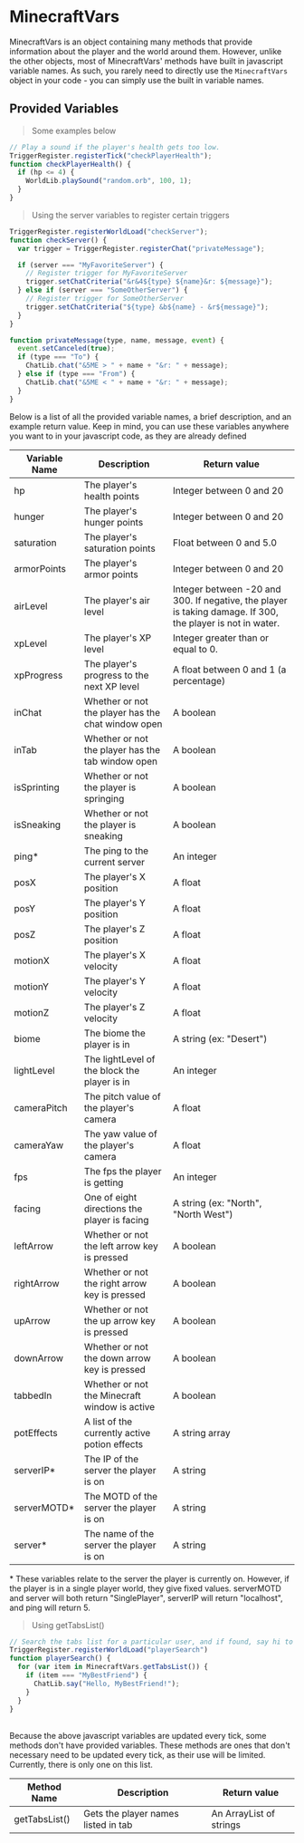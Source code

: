 # MinecraftVars

MinecraftVars is an object containing many methods that provide information about the player
and the world around them. However, unlike the other objects, most of MinecraftVars' methods
have built in javascript variable names. As such, you rarely need to directly use the
`MinecraftVars` object in your code - you can simply use the built in variable names.

## Provided Variables

> Some examples below

```javascript
// Play a sound if the player's health gets too low.
TriggerRegister.registerTick("checkPlayerHealth");
function checkPlayerHealth() {
  if (hp <= 4) {
    WorldLib.playSound("random.orb", 100, 1);
  }
}
```

> Using the server variables to register certain triggers

```javascript
TriggerRegister.registerWorldLoad("checkServer");
function checkServer() {
  var trigger = TriggerRegister.registerChat("privateMessage");

  if (server === "MyFavoriteServer") {
    // Register trigger for MyFavoriteServer
    trigger.setChatCriteria("&r&4${type} ${name}&r: ${message}");
  } else if (server === "SomeOtherServer") {
    // Register trigger for SomeOtherServer
    trigger.setChatCriteria("${type} &b${name} - &r${message}");
  }
}

function privateMessage(type, name, message, event) {
  event.setCanceled(true);
  if (type === "To") {
    ChatLib.chat("&5ME > " + name + "&r: " + message);
  } else if (type === "From") {
    ChatLib.chat("&5ME < " + name + "&r: " + message);
  }
}
```

Below is a list of all the provided variable names, a brief description, and an example
return value. Keep in mind, you can use these variables anywhere you want to in your
javascript code, as they are already defined

Variable Name | Description | Return value
--------------|-------------|---------------------
hp | The player's health points | Integer between 0 and 20
hunger | The player's hunger points | Integer between 0 and 20
saturation | The player's saturation points | Float between 0 and 5.0
armorPoints | The player's armor points | Integer between 0 and 20
airLevel | The player's air level | Integer between -20 and 300. If negative, the player is taking damage. If 300, the player is not in water.
xpLevel | The player's XP level | Integer greater than or equal to 0.
xpProgress | The player's progress to the next XP level | A float between 0 and 1 (a percentage)
inChat | Whether or not the player has the chat window open | A boolean
inTab | Whether or not the player has the tab window open | A boolean
isSprinting | Whether or not the player is springing | A boolean
isSneaking | Whether or not the player is sneaking | A boolean
ping* | The ping to the current server | An integer
posX | The player's X position | A float
posY | The player's Y position | A float
posZ | The player's Z position | A float
motionX | The player's X velocity | A float
motionY | The player's Y velocity | A float
motionZ | The player's Z velocity | A float
biome | The biome the player is in | A string (ex: "Desert")
lightLevel | The lightLevel of the block the player is in | An integer
cameraPitch | The pitch value of the player's camera | A float
cameraYaw | The yaw value of the player's camera | A float
fps | The fps the player is getting | An integer
facing | One of eight directions the player is facing | A string (ex: "North", "North West")
leftArrow | Whether or not the left arrow key is pressed | A boolean
rightArrow | Whether or not the right arrow key is pressed | A boolean
upArrow | Whether or not the up arrow key is pressed | A boolean
downArrow | Whether or not the down arrow key is pressed | A boolean
tabbedIn | Whether or not the Minecraft window is active | A boolean
potEffects | A list of the currently active potion effects | A string array
serverIP* | The IP of the server the player is on | A string
serverMOTD* | The MOTD of the server the player is on | A string
server* | The name of the server the player is on | A string

<aside class="notice">* These variables relate to the server the player is currently on. However, if the
player is in a single player world, they give fixed values. serverMOTD and server will both return
"SinglePlayer", serverIP will return "localhost", and ping will return 5.</aside>

> Using getTabsList()

```javascript
// Search the tabs list for a particular user, and if found, say hi to them
TriggerRegister.registerWorldLoad("playerSearch")
function playerSearch() {
  for (var item in MinecraftVars.getTabsList()) {
    if (item === "MyBestFriend") {
      ChatLib.say("Hello, MyBestFriend!");
    }
  }
}
```

<br>
Because the above javascript variables are updated every tick, some methods don't have provided variables. These methods are
ones that don't necessary need to be updated every tick, as their use will be limited. Currently, there is only one on this list.

Method Name | Description | Return value
------------|-------------|-------------
getTabsList() | Gets the player names listed in tab | An ArrayList of strings
